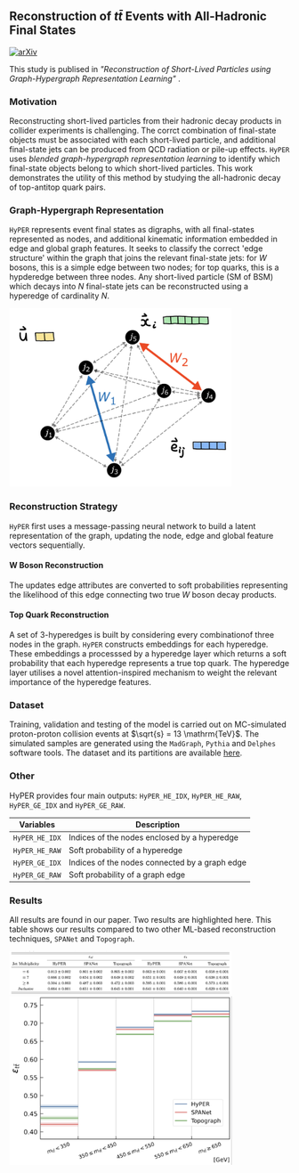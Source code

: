 ## Reconstruction of $t\bar{t}$ Events with All-Hadronic Final States

  [![arXiv](https://img.shields.io/badge/arXiv-2402.10149-b31b1b.svg)](https://arxiv.org/abs/2402.10149)

This study is publised in _"Reconstruction of Short-Lived Particles using
Graph-Hypergraph Representation Learning"_ .


### Motivation 

Reconstructing short-lived particles from their hadronic decay products in
collider experiments is challenging. 
The corrct combination of final-state objects must be associated with each short-lived particle, and additional final-state
jets can be produced from QCD radiation or pile-up effects.
`HyPER` uses _blended graph-hypergraph representation learning_ to identify
which final-state objects belong to which short-lived particles.
This work demonstrates the utility of this method by studying the all-hadronic
decay of top-antitop quark pairs.

### Graph-Hypergraph Representation

`HyPER` represents event final states as digraphs, with all final-states
represented as nodes, and additional kinematic information embedded in edge and
global graph features.
It seeks to classify the correct 'edge structure' within the graph that joins
the relevant final-state jets: for $W$ bosons, this is a simple
edge between two nodes; for top quarks, this is a hypderedge between three
nodes.
Any short-lived particle (SM of BSM) which decays into $N$ final-state jets can
be reconstructed using a hyperedge of cardinality $N$.

<img src="graph.png" alt="graph" width="400"/>
  
### Reconstruction Strategy

`HyPER` first uses a message-passing neural network to build a latent
representation of the graph, updating the node, edge and global feature vectors
sequentially.

#### W Boson Reconstruction
The updates edge attributes are converted to soft probabilities representing the
likelihood of this edge connecting two true $W$ boson decay products.

#### Top Quark Reconstruction
A set of 3-hyperedges is built by considering every combinationof three nodes in
the graph.
`HyPER` constructs embeddings for each hyperedge. 
These embeddings a processsed by a hyperedge layer which returns a soft
probability that each hyperedge represents a true top quark. 
The hyperedge layer utilises a novel attention-inspired mechanism to weight the
relevant importance of the hyperedge features.



### Dataset

Training, validation and testing of the model is carried out on MC-simulated
proton-proton collision events at $\sqrt{s} = 13 \mathrm{TeV}$. 
The simulated samples are generated using the `MadGraph`, `Pythia` and `Delphes`
software tools. The dataset and its partitions are available [here](https://zenodo.org/records/10653837).

### Other  

HyPER provides four main outputs: `HyPER_HE_IDX`, `HyPER_HE_RAW`, `HyPER_GE_IDX`
and `HyPER_GE_RAW`.

| Variables | Description |
| ------------- | ------------- |
| `HyPER_HE_IDX` | Indices of the nodes enclosed by a hyperedge  |
| `HyPER_HE_RAW` | Soft probability of a hyperedge |
| `HyPER_GE_IDX` | Indices of the nodes connected by a graph edge |
| `HyPER_GE_RAW` | Soft probability of a graph edge |


### Results

All results are found in our paper. Two results are highlighted here.
This table shows our results compared to two other ML-based reconstruction
techniques, `SPANet` and `Topograph`.

<img src="results_table.png" alt="graph" width="400"/>


<img src="ttbar_eff.png" alt="graph" width="400"/>